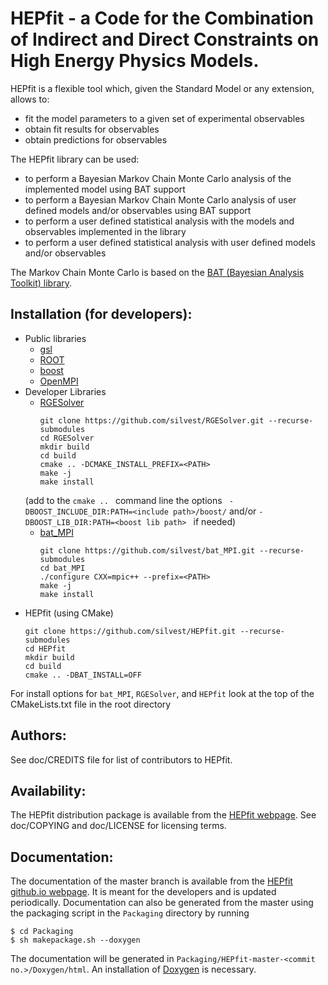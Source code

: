 HEPfit - a Code for the Combination of Indirect and Direct Constraints on High Energy Physics Models.
===================================================================

HEPfit is a flexible tool which, given the Standard Model or any extension,
allows to:

  - fit the model parameters to a given set of experimental observables
  - obtain fit results for observables
  - obtain predictions for observables

The HEPfit library can be used:

  - to perform a Bayesian Markov Chain Monte Carlo analysis of the implemented model using BAT support
  - to perform a Bayesian Markov Chain Monte Carlo analysis of user defined models and/or observables using BAT support
  - to perform a user defined statistical analysis with the models and observables implemented in the library
  - to perform a user defined statistical analysis with user defined models and/or observables

The Markov Chain Monte Carlo is based on the [BAT (Bayesian Analysis Toolkit) library](https://www.mppmu.mpg.de/bat/).

Installation (for developers):
--------
- Public libraries
  - [gsl](https://www.gnu.org/software/gsl/)
  - [ROOT](https://root.cern/install/)
  - [boost](https://www.boost.io/doc/user-guide/getting-started.html)
  - [OpenMPI](https://docs.open-mpi.org/en/v5.0.x/installing-open-mpi/quickstart.html)
- Developer Libraries
  - [RGESolver](https://github.com/silvest/RGESolver)
    ```console
    git clone https://github.com/silvest/RGESolver.git --recurse-submodules
    cd RGESolver
    mkdir build
    cd build
    cmake .. -DCMAKE_INSTALL_PREFIX=<PATH>
    make -j
    make install
    ```
  (add to the ```cmake .. ``` command line the options ``` -DBOOST_INCLUDE_DIR:PATH=<include path>/boost/``` and/or  ```-DBOOST_LIB_DIR:PATH=<boost lib path> ``` if needed)
  - [bat_MPI](https://github.com/silvest/bat_MPI)
    ```console
    git clone https://github.com/silvest/bat_MPI.git --recurse-submodules
    cd bat_MPI
    ./configure CXX=mpic++ --prefix=<PATH>
    make -j
    make install
    ```
- HEPfit (using CMake)
  ```console
  git clone https://github.com/silvest/HEPfit.git --recurse-submodules
  cd HEPfit
  mkdir build
  cd build
  cmake .. -DBAT_INSTALL=OFF
  ```
For install options for ```bat_MPI```, ```RGESolver```, and ```HEPfit``` look at the top of the CMakeLists.txt file in the root directory


Authors:
--------
See doc/CREDITS file for list of contributors to HEPfit.

Availability:
-------------
The HEPfit distribution package is available from the [HEPfit webpage](https://hepfit.roma1.infn.it/).
See doc/COPYING and doc/LICENSE for licensing terms.

Documentation:
--------------
The documentation of the master branch is available from the [HEPfit github.io webpage](https://silvest.github.io/HEPfit/). It is meant for the developers and is updated periodically. Documentation can also be generated from the master using the packaging script in the `Packaging` directory by running
~~~~~~~~~~~~~~~~~~~~~~~~~~~~
$ cd Packaging
$ sh makepackage.sh --doxygen
~~~~~~~~~~~~~~~~~~~~~~~~~~~~
The documentation will be generated in `Packaging/HEPfit-master-<commit no.>/Doxygen/html`. An installation of [Doxygen](https://www.doxygen.nl/) is necessary.
